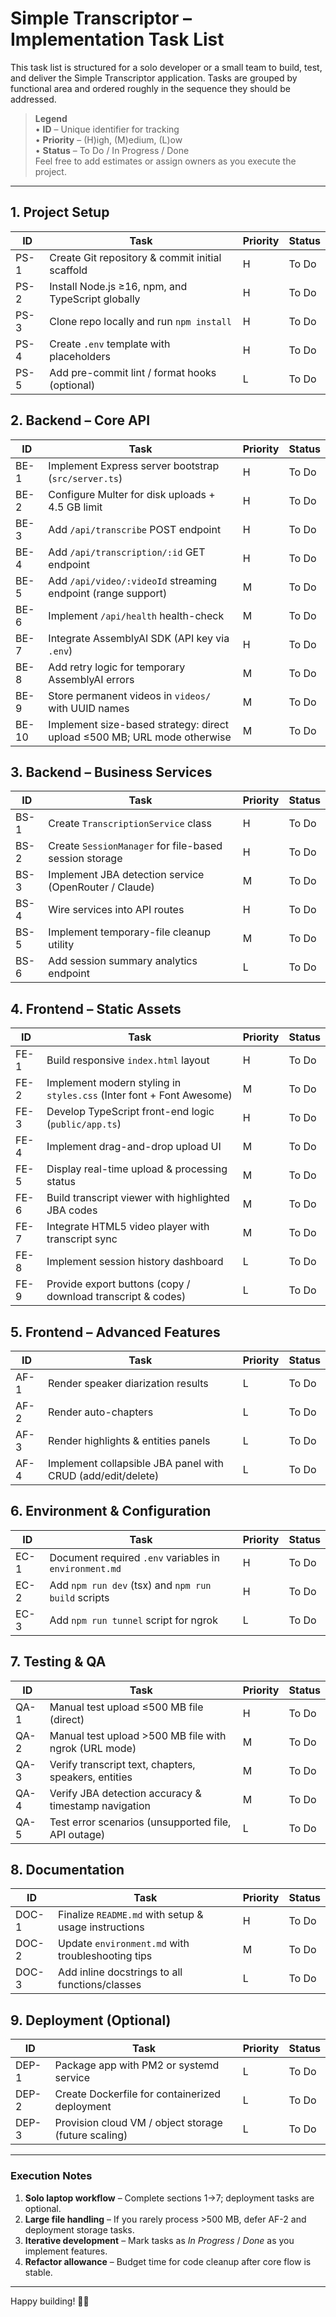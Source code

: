 # Simple Transcriptor – Implementation Task List

This task list is structured for a solo developer or a small team to build, test, and deliver the Simple Transcriptor application. Tasks are grouped by functional area and ordered roughly in the sequence they should be addressed.  

> **Legend**  
> • **ID** – Unique identifier for tracking  
> • **Priority** – (H)igh, (M)edium, (L)ow  
> • **Status** – To Do / In Progress / Done  
> Feel free to add estimates or assign owners as you execute the project.

---

## 1. Project Setup
| ID | Task | Priority | Status |
|----|------|----------|--------|
| PS-1 | Create Git repository & commit initial scaffold | H | To Do |
| PS-2 | Install Node.js ≥16, npm, and TypeScript globally | H | To Do |
| PS-3 | Clone repo locally and run `npm install` | H | To Do |
| PS-4 | Create `.env` template with placeholders | H | To Do |
| PS-5 | Add pre-commit lint / format hooks (optional) | L | To Do |

## 2. Backend – Core API
| ID | Task | Priority | Status |
|----|------|----------|--------|
| BE-1 | Implement Express server bootstrap (`src/server.ts`) | H | To Do |
| BE-2 | Configure Multer for disk uploads + 4.5 GB limit | H | To Do |
| BE-3 | Add `/api/transcribe` POST endpoint | H | To Do |
| BE-4 | Add `/api/transcription/:id` GET endpoint | H | To Do |
| BE-5 | Add `/api/video/:videoId` streaming endpoint (range support) | M | To Do |
| BE-6 | Implement `/api/health` health-check | M | To Do |
| BE-7 | Integrate AssemblyAI SDK (API key via `.env`) | H | To Do |
| BE-8 | Add retry logic for temporary AssemblyAI errors | M | To Do |
| BE-9 | Store permanent videos in `videos/` with UUID names | M | To Do |
| BE-10 | Implement size-based strategy: direct upload ≤500 MB; URL mode otherwise | M | To Do |

## 3. Backend – Business Services
| ID | Task | Priority | Status |
|----|------|----------|--------|
| BS-1 | Create `TranscriptionService` class | H | To Do |
| BS-2 | Create `SessionManager` for file-based session storage | H | To Do |
| BS-3 | Implement JBA detection service (OpenRouter / Claude) | M | To Do |
| BS-4 | Wire services into API routes | H | To Do |
| BS-5 | Implement temporary-file cleanup utility | M | To Do |
| BS-6 | Add session summary analytics endpoint | L | To Do |

## 4. Frontend – Static Assets
| ID | Task | Priority | Status |
|----|------|----------|--------|
| FE-1 | Build responsive `index.html` layout | H | To Do |
| FE-2 | Implement modern styling in `styles.css` (Inter font + Font Awesome) | M | To Do |
| FE-3 | Develop TypeScript front-end logic (`public/app.ts`) | H | To Do |
| FE-4 | Implement drag-and-drop upload UI | M | To Do |
| FE-5 | Display real-time upload & processing status | M | To Do |
| FE-6 | Build transcript viewer with highlighted JBA codes | M | To Do |
| FE-7 | Integrate HTML5 video player with transcript sync | M | To Do |
| FE-8 | Implement session history dashboard | L | To Do |
| FE-9 | Provide export buttons (copy / download transcript & codes) | L | To Do |

## 5. Frontend – Advanced Features
| ID | Task | Priority | Status |
|----|------|----------|--------|
| AF-1 | Render speaker diarization results | L | To Do |
| AF-2 | Render auto-chapters | L | To Do |
| AF-3 | Render highlights & entities panels | L | To Do |
| AF-4 | Implement collapsible JBA panel with CRUD (add/edit/delete) | L | To Do |

## 6. Environment & Configuration
| ID | Task | Priority | Status |
|----|------|----------|--------|
| EC-1 | Document required `.env` variables in `environment.md` | H | To Do |
| EC-2 | Add `npm run dev` (tsx) and `npm run build` scripts | H | To Do |
| EC-3 | Add `npm run tunnel` script for ngrok | L | To Do |

## 7. Testing & QA
| ID | Task | Priority | Status |
|----|------|----------|--------|
| QA-1 | Manual test upload ≤500 MB file (direct) | H | To Do |
| QA-2 | Manual test upload >500 MB file with ngrok (URL mode) | M | To Do |
| QA-3 | Verify transcript text, chapters, speakers, entities | M | To Do |
| QA-4 | Verify JBA detection accuracy & timestamp navigation | M | To Do |
| QA-5 | Test error scenarios (unsupported file, API outage) | L | To Do |

## 8. Documentation
| ID | Task | Priority | Status |
|----|------|----------|--------|
| DOC-1 | Finalize `README.md` with setup & usage instructions | H | To Do |
| DOC-2 | Update `environment.md` with troubleshooting tips | M | To Do |
| DOC-3 | Add inline docstrings to all functions/classes | L | To Do |

## 9. Deployment (Optional)
| ID | Task | Priority | Status |
|----|------|----------|--------|
| DEP-1 | Package app with PM2 or systemd service | L | To Do |
| DEP-2 | Create Dockerfile for containerized deployment | L | To Do |
| DEP-3 | Provision cloud VM / object storage (future scaling) | L | To Do |

---

### Execution Notes
1. **Solo laptop workflow** – Complete sections 1→7; deployment tasks are optional.  
2. **Large file handling** – If you rarely process >500 MB, defer AF-2 and deployment storage tasks.  
3. **Iterative development** – Mark tasks as *In Progress* / *Done* as you implement features.  
4. **Refactor allowance** – Budget time for code cleanup after core flow is stable.  

---

Happy building! 🎤✨ 